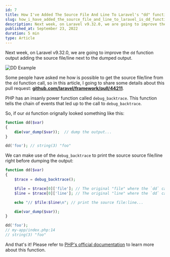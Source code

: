 ```yaml
---
id: 7
title: How I've Added The Source File And Line To Laravel's "dd" function
slug: how_i_have_added_the_source_file_and_line_to_laravel_is_dd_function
description: Next week, on Laravel v9.32.0, we are going to improve the `dd` function output adding the source file/line next to the dumped output.
published_at: September 23, 2022
duration: 5 min
type: Article
---
```


Next week, on Laravel v9.32.0, we are going to improve the `dd` function output adding the source file/line next to the dumped output.

![DD Example](https://nunomaduro.com/7.1.png)

Some people have asked me how is possible to get the source file/line from the `dd` function call, so in this article, I going to share some details about this pull request: **[github.com/laravel/framework/pull/44211](https://github.com/laravel/framework/pull/44211)**.

PHP has an insanly power function called `debug_backtrace`. This function tells the chain of events that led up to the call to `debug_backtrace`.

So, if our `dd` function orignally looked something like this:

```php
function dd($var)
{
    die(var_dump($var));  // dump the output...
}

dd('foo'); // string(3) "foo"
```

We can make use of the `debug_backtrace` to print the source source file/line right before dumping the output:

```php
function dd($var)
{
    $trace = debug_backtrace();

    $file = $trace[0]['file']; // The original "file" where the `dd` call was made...
    $line = $trace[0]['line']; // The original "line" where the `dd` call was made...

    echo "// $file:$line\n"; // print the source file:line...

    die(var_dump($var));
}

dd('foo');
// my-app/index.php:14
// string(3) "foo"
```

And that's it! Please refer to [PHP's official documentation](https://www.php.net/manual/en/function.debug-backtrace.php) to learn more about this function.

